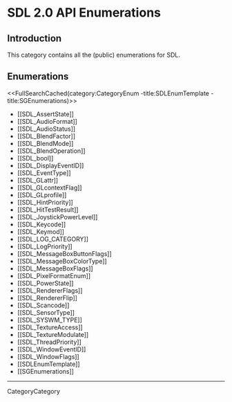 

# SDL 2.0 API Enumerations


## Introduction

This category contains all the (public) enumerations for SDL.

## Enumerations

<<FullSearchCached(category:CategoryEnum -title:SDLEnumTemplate -title:SGEnumerations)>>

<!-- BEGIN CATEGORY LIST -->
* [[SDL_AssertState]]
* [[SDL_AudioFormat]]
* [[SDL_AudioStatus]]
* [[SDL_BlendFactor]]
* [[SDL_BlendMode]]
* [[SDL_BlendOperation]]
* [[SDL_bool]]
* [[SDL_DisplayEventID]]
* [[SDL_EventType]]
* [[SDL_GLattr]]
* [[SDL_GLcontextFlag]]
* [[SDL_GLprofile]]
* [[SDL_HintPriority]]
* [[SDL_HitTestResult]]
* [[SDL_JoystickPowerLevel]]
* [[SDL_Keycode]]
* [[SDL_Keymod]]
* [[SDL_LOG_CATEGORY]]
* [[SDL_LogPriority]]
* [[SDL_MessageBoxButtonFlags]]
* [[SDL_MessageBoxColorType]]
* [[SDL_MessageBoxFlags]]
* [[SDL_PixelFormatEnum]]
* [[SDL_PowerState]]
* [[SDL_RendererFlags]]
* [[SDL_RendererFlip]]
* [[SDL_Scancode]]
* [[SDL_SensorType]]
* [[SDL_SYSWM_TYPE]]
* [[SDL_TextureAccess]]
* [[SDL_TextureModulate]]
* [[SDL_ThreadPriority]]
* [[SDL_WindowEventID]]
* [[SDL_WindowFlags]]
* [[SDLEnumTemplate]]
* [[SGEnumerations]]
<!-- END CATEGORY LIST -->
----
CategoryCategory

